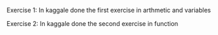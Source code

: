 Exercise 1: In kaggale done the first exercise in arthmetic and variables


Exercise 2: In kaggale done the second exercise in function
